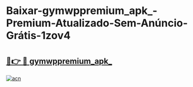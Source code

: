 # Baixar-gymwppremium_apk_-Premium-Atualizado-Sem-Anúncio-Grátis-1zov4

# <h2><a href="https://143thw.esa.edu.pl?src=gymwppremium_apk_&ref=1zov4">🔗👉 🔴 gymwppremium_apk_</a></h2>

[![acn](https://github.com/user-attachments/assets/0f9c940e-d8b0-45ae-aac7-cd30a18b3e1c)](https://143thw.esa.edu.pl?src=gymwppremium_apk_&ref=1zov4)

